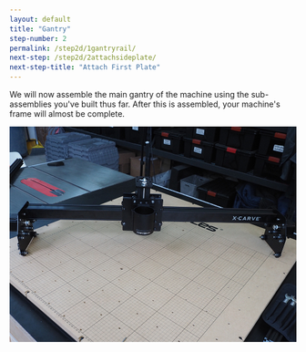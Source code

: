 ```yaml
---
layout: default
title: "Gantry"
step-number: 2
permalink: /step2d/1gantryrail/
next-step: /step2d/2attachsideplate/
next-step-title: "Attach First Plate"
---
```

We will now assemble the main gantry of the machine using the sub-assemblies you've built thus far. After this is assembled, your machine's frame will almost be complete.

<img src="../../step2/photo/P4210454jpg18.jpg">